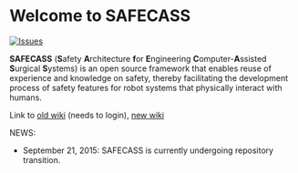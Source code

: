 # Welcome to SAFECASS

[![Issues](https://img.shields.io/github/issues/safecass/safecass.svg)](https://github.com/minyang/safecass/issues)

**SAFECASS** (**S**afety **A**rchitecture **f**or **E**ngineering
**C**omputer-**A**ssisted **S**urgical **S**ystems) is an open source framework
that enables reuse of experience and knowledge on safety, thereby facilitating
the development process of safety features for robot systems that physically
interact with humans.

Link to [old wiki](https://github.com/minyang/safecass/wiki) (needs to login), [new wiki](https://github.com/safecass/safecass/wiki)

NEWS:
 * September 21, 2015: SAFECASS is currently undergoing repository transition.
